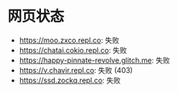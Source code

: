# 网页状态
- https://moo.zxco.repl.co: 失败
- https://chatai.cokio.repl.co: 失败
- https://happy-pinnate-revolve.glitch.me: 失败
- https://v.chavir.repl.co: 失败 (403)
- https://ssd.zockq.repl.co: 失败
